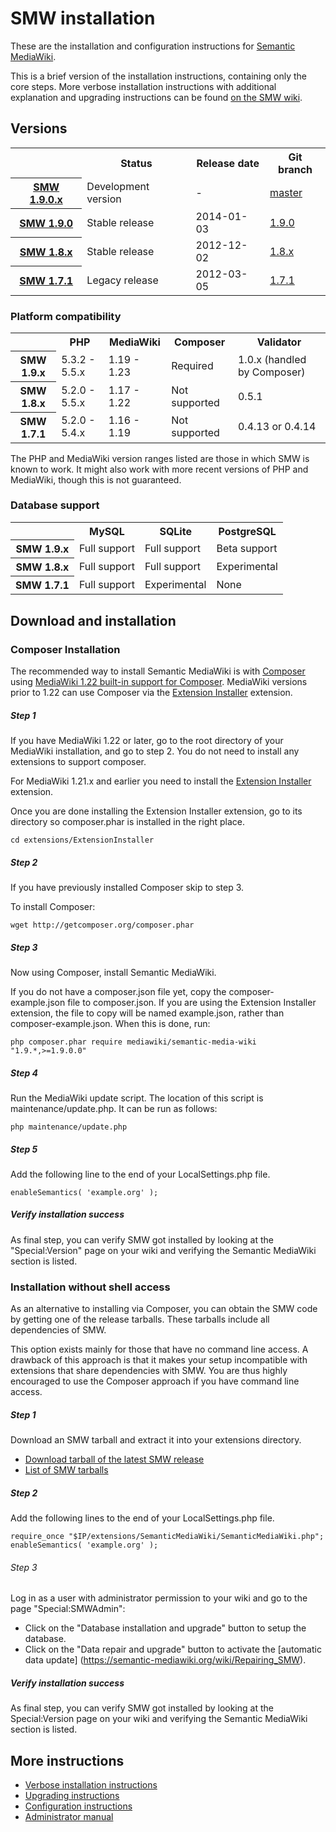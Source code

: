 # SMW installation

These are the installation and configuration instructions for [Semantic MediaWiki](../README.md).

This is a brief version of the installation instructions, containing only the core steps. More
verbose installation instructions with additional explanation and upgrading instructions can be
found [on the SMW wiki](https://semantic-mediawiki.org/wiki/Help:Installation).

## Versions

<table>
	<tr>
		<th></th>
		<th>Status</th>
		<th>Release date</th>
		<th>Git branch</th>
	</tr>
	<tr>
		<th><a href="https://github.com/SemanticMediaWiki/SemanticMediaWiki/blob/master/docs/RELEASE-NOTES.md">SMW 1.9.0.x</a></th>
		<td>Development version</td>
		<td>-</td>
		<td><a href="https://github.com/SemanticMediaWiki/SemanticMediaWiki/tree/master">master</a></td>
	</tr>
	<tr>
		<th><a href="https://semantic-mediawiki.org/wiki/Semantic_MediaWiki_1.9.0">SMW 1.9.0</a></th>
		<td>Stable release</td>
		<td>2014-01-03</td>
		<td><a href="https://github.com/SemanticMediaWiki/SemanticMediaWiki/tree/1.9">1.9.0</a></td>
	</tr>
	<tr>
		<th><a href="https://semantic-mediawiki.org/wiki/Semantic_MediaWiki_1.8.0">SMW 1.8.x</a></th>
		<td>Stable release</td>
		<td>2012-12-02</td>
		<td><a href="https://github.com/SemanticMediaWiki/SemanticMediaWiki/tree/1.8.x">1.8.x</a></td>
	</tr>
	<tr>
		<th><a href="https://semantic-mediawiki.org/wiki/Semantic_MediaWiki_1.7.1">SMW 1.7.1</a></th>
		<td>Legacy release</td>
		<td>2012-03-05</td>
		<td><a href="https://github.com/SemanticMediaWiki/SemanticMediaWiki/tree/1.7.1">1.7.1</a></td>
	</tr>
</table>

### Platform compatibility

<table>
	<tr>
		<th></th>
		<th>PHP</th>
		<th>MediaWiki</th>
		<th>Composer</th>
		<th>Validator</th>
	</tr>
	<tr>
		<th>SMW 1.9.x</th>
		<td>5.3.2 - 5.5.x</td>
		<td>1.19 - 1.23</td>
		<td>Required</td>
		<td>1.0.x (handled by Composer)</td>
	</tr>
	<tr>
		<th>SMW 1.8.x</th>
		<td>5.2.0 - 5.5.x</td>
		<td>1.17 - 1.22</td>
		<td>Not supported</td>
		<td>0.5.1</td>
	</tr>
	<tr>
		<th>SMW 1.7.1</th>
		<td>5.2.0 - 5.4.x</td>
		<td>1.16 - 1.19</td>
		<td>Not supported</td>
		<td>0.4.13 or 0.4.14</td>
	</tr>
</table>


The PHP and MediaWiki version ranges listed are those in which SMW is known to work. It might also
work with more recent versions of PHP and MediaWiki, though this is not guaranteed.

### Database support

<table>
	<tr>
		<th></th>
		<th>MySQL</th>
		<th>SQLite</th>
		<th>PostgreSQL</th>
	</tr>
	<tr>
		<th>SMW 1.9.x</th>
		<td>Full support</td>
		<td>Full support</td>
		<td>Beta support</td>
	</tr>
	<tr>
		<th>SMW 1.8.x</th>
		<td>Full support</td>
		<td>Full support</td>
		<td>Experimental</td>
	</tr>
	<tr>
		<th>SMW 1.7.1</th>
		<td>Full support</td>
		<td>Experimental</td>
		<td>None</td>
	</tr>
</table>

## Download and installation

### Composer Installation

The recommended way to install Semantic MediaWiki is with [Composer](http://getcomposer.org) using
[MediaWiki 1.22 built-in support for Composer](https://www.mediawiki.org/wiki/Composer). MediaWiki
versions prior to 1.22 can use Composer via the
[Extension Installer](https://github.com/JeroenDeDauw/ExtensionInstaller/blob/master/README.md)
extension.

##### Step 1

If you have MediaWiki 1.22 or later, go to the root directory of your MediaWiki installation,
and go to step 2. You do not need to install any extensions to support composer.

For MediaWiki 1.21.x and earlier you need to install the
[Extension Installer](https://github.com/JeroenDeDauw/ExtensionInstaller/blob/master/README.md) extension.

Once you are done installing the Extension Installer extension, go to its directory so composer.phar
is installed in the right place.

    cd extensions/ExtensionInstaller

##### Step 2

If you have previously installed Composer skip to step 3.

To install Composer:

    wget http://getcomposer.org/composer.phar

##### Step 3
    
Now using Composer, install Semantic MediaWiki.

If you do not have a composer.json file yet, copy the composer-example.json file to composer.json. If you are using the Extension Installer extension, the file to copy will be named example.json, rather than composer-example.json. When this is done, run:
    
    php composer.phar require mediawiki/semantic-media-wiki "1.9.*,>=1.9.0.0"

##### Step 4

Run the MediaWiki update script. The location of this script is maintenance/update.php. It can be run as follows:

    php maintenance/update.php

##### Step 5

Add the following line to the end of your LocalSettings.php file.

    enableSemantics( 'example.org' );

##### Verify installation success

As final step, you can verify SMW got installed by looking at the "Special:Version" page on your wiki and verifying the
Semantic MediaWiki section is listed.

### Installation without shell access

As an alternative to installing via Composer, you can obtain the SMW code by getting one of the release tarballs.
These tarballs include all dependencies of SMW.

This option exists mainly for those that have no command line access. A drawback of this approach is that it makes
your setup incompatible with extensions that share dependencies with SMW. You are thus highly encouraged to use
the Composer approach if you have command line access.

##### Step 1

Download an SMW tarball and extract it into your extensions directory.

* [Download tarball of the latest SMW release](https://sourceforge.net/projects/semediawiki/files/latest/download)
* [List of SMW tarballs](https://sourceforge.net/projects/semediawiki/files/semediawiki/)

##### Step 2

Add the following lines to the end of your LocalSettings.php file.

    require_once "$IP/extensions/SemanticMediaWiki/SemanticMediaWiki.php";
    enableSemantics( 'example.org' );

###### Step 3

Log in as a user with administrator permission to your wiki and go to the page "Special:SMWAdmin": 

* Click on the "Database installation and upgrade" button to setup the database.
* Click on the "Data repair and upgrade" button to activate the [automatic data update]
(https://semantic-mediawiki.org/wiki/Repairing_SMW).

##### Verify installation success

As final step, you can verify SMW got installed by looking at the Special:Version page on your wiki and verifying the
Semantic MediaWiki section is listed.

## More instructions

* [Verbose installation instructions](https://semantic-mediawiki.org/wiki/Help:Installation)
* [Upgrading instructions](https://semantic-mediawiki.org/wiki/Help:Installation#Upgrading)
* [Configuration instructions](https://semantic-mediawiki.org/wiki/Help:Configuration)
* [Administrator manual](https://semantic-mediawiki.org/wiki/Help:Administrator_manual)
